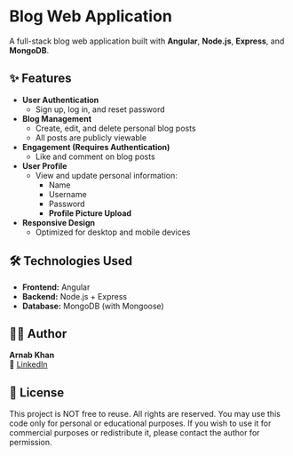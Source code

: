 # Blog Web Application

A full-stack blog web application built with **Angular**, **Node.js**, **Express**, and **MongoDB**.

## ✨ Features

- **User Authentication**
  - Sign up, log in, and reset password
- **Blog Management**
  - Create, edit, and delete personal blog posts
  - All posts are publicly viewable
- **Engagement (Requires Authentication)**
  - Like and comment on blog posts
- **User Profile**
  - View and update personal information:
    - Name
    - Username
    - Password
    - **Profile Picture Upload**
- **Responsive Design**
  - Optimized for desktop and mobile devices

## 🛠️ Technologies Used

- **Frontend:** Angular
- **Backend:** Node.js + Express
- **Database:** MongoDB (with Mongoose)

## 🧑‍💻 Author

**Arnab Khan**  
🔗 [LinkedIn](https://www.linkedin.com/in/khan-arnab)

## 📝 License
This project is NOT free to reuse. All rights are reserved. You may use this code only for personal or educational purposes. If you wish to use it for commercial purposes or redistribute it, please contact the author for permission.